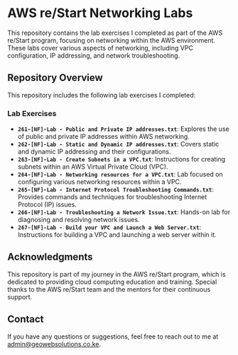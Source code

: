 # AWS re/Start Networking Labs

This repository contains the lab exercises I completed as part of the AWS re/Start program, focusing on networking within the AWS environment. These labs cover various aspects of networking, including VPC configuration, IP addressing, and network troubleshooting.

## Repository Overview

This repository includes the following lab exercises I completed:

### Lab Exercises

- **`261-[NF]-Lab - Public and Private IP addresses.txt`**: Explores the use of public and private IP addresses within AWS networking.
- **`262-[NF]-Lab - Static and Dynamic IP addresses.txt`**: Covers static and dynamic IP addressing and their configurations.
- **`263-[NF]-Lab - Create Subnets in a VPC.txt`**: Instructions for creating subnets within an AWS Virtual Private Cloud (VPC).
- **`264-[NF]-Lab - Networking resources for a VPC.txt`**: Lab focused on configuring various networking resources within a VPC.
- **`265-[NF]-Lab - Internet Protocol Troubleshooting Commands.txt`**: Provides commands and techniques for troubleshooting Internet Protocol (IP) issues.
- **`266-[NF]-Lab - Troubleshooting a Network Issue.txt`**: Hands-on lab for diagnosing and resolving network issues.
- **`267-[NF]-Lab - Build your VPC and Launch a Web Server.txt`**: Instructions for building a VPC and launching a web server within it.

## Acknowledgments

This repository is part of my journey in the AWS re/Start program, which is dedicated to providing cloud computing education and training. Special thanks to the AWS re/Start team and the mentors for their continuous support.

## Contact

If you have any questions or suggestions, feel free to reach out to me at [admin@geowebsolutions.co.ke](mailto:admin@geowebsolutions.co.ke).
